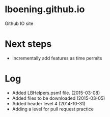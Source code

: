 lboening.github.io
==================

Github IO site

Next steps
==================
* Incrementally add features as time permits

Log
==================
* Added LBHelpers.psm1 file.  (2015-03-08)
* Added files to be downloaded (2015-03-05)
* Added header level 4 (2014-10-31)
* Adding a level for pull request practice
